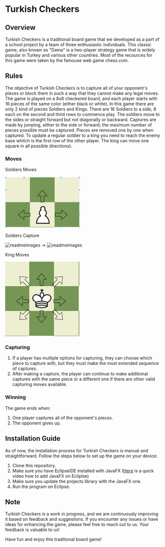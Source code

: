 # Turkish Checkers

## Overview

Turkish Checkers is a traditional board game that we developed as a part of a school project by a team of three enthusiastic individuals. This classic game, also known as "Dama" is a two-player strategy game that is widely popular in Turkey and various other countries. Most of the recources for this game were taken by the famouse web game chess.com.

## Rules

The objective of Turkish Checkers is to capture all of your opponent's pieces or block them in such a way that they cannot make any legal moves. The game is played on a 8x8 checkered board, and each player starts with 16 pieces of the same color (either black or white). In this game there are only 2 kind of pieces Soldiers and Kings. There are 16 Soldiers to a side, 8 each on the second and third rows to commence play. The soldiers move to the sides or straight forward but not diagonally or backward. Captures are made by jumping, either to the side or forward; the maximum number of pieces possible must be captured. Pieces are removed one by one when captured. To update a regular soldier to a king you need to reach the enemy base whitch is the first row of the other player. The king can move one square in all possible directions). 

### Moves

   Soldiers Moves

   ![readmeimages](readmeimages/SoldierMove.PNG)

   Soldiers Capture
   
   ![readmeimages](readmeimages/beforecapture.png) -> ![readmeimages](readmeimages/aftercapture.png)

   King Moves

   ![readmeimages](readmeimages/kingmoves.png)


### Capturing

1. If a player has multiple options for capturing, they can choose which piece to capture with, but they must make the most extended sequence of captures.
2. After making a capture, the player can continue to make additional captures with the same piece or a different one if there are other valid capturing moves available.

### Winning

The game ends when:

1. One player captures all of the opponent's pieces.
2. The opponent gives up.

## Installation Guide

As of now, the installation process for Turkish Checkers is manual and straightforward. Follow the steps below to set up the game on your device:

1. Clone this repository.
2. Make sure you have EclipseIDE installed with JavaFX ([Here](https://www.youtube.com/watch?v=mUbORGu-z6Q) is a quick video how to add JavaFX on Ecliplse)
3. Make sure you update the projects library with the JavaFX one.
4. Run the program on Eclipse.

## Note

Turkish Checkers is a work in progress, and we are continuously improving it based on feedback and suggestions. If you encounter any issues or have ideas for enhancing the game, please feel free to reach out to us. Your feedback is valuable to us!

Have fun and enjoy this traditional board game!

